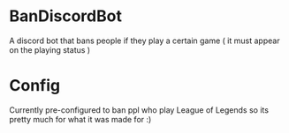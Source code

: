 # BanDiscordBot
A discord bot that bans people if they play a certain game ( it must appear on the playing status )

# Config
Currently pre-configured to ban ppl who play League of Legends so its pretty much for what it was made for :)
